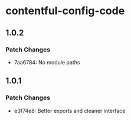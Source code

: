 # contentful-config-code

## 1.0.2

### Patch Changes

- 7aa6784: No module paths

## 1.0.1

### Patch Changes

- e3f74e8: Better exports and cleaner interface
